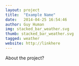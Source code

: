```yaml
---
layout: project
title:  "Example Name"
date:   2014-04-25 16:54:46
author: Guy Human
img: stacked_bar_weather.svg
thumb: stacked_bar_weather.svg
tagged: weather
website: http://linkhere
---
```


About the project?
